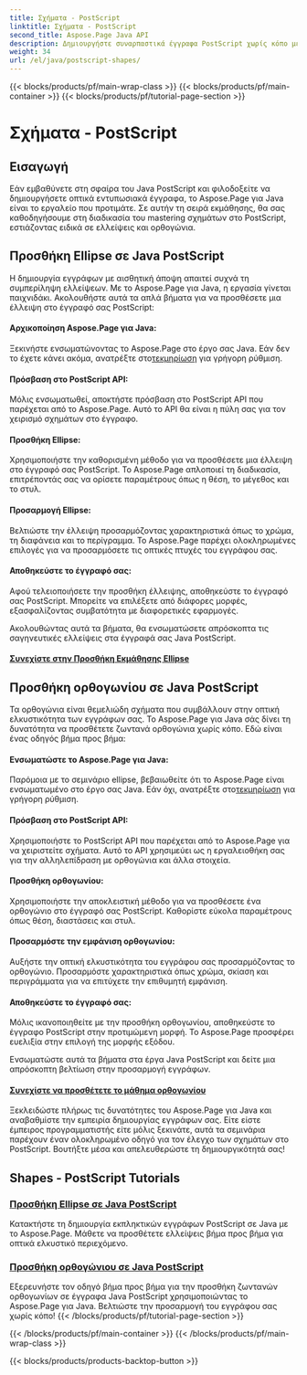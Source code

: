 ```yaml
---
title: Σχήματα - PostScript
linktitle: Σχήματα - PostScript
second_title: Aspose.Page Java API
description: Δημιουργήστε συναρπαστικά έγγραφα PostScript χωρίς κόπο με το Aspose.Page Java. Βουτήξτε σε σεμινάρια για την προσθήκη ελλείψεων και ορθογωνίων, δημιουργώντας οπτικά ελκυστικό περιεχόμενο.
weight: 34
url: /el/java/postscript-shapes/
---
```


{{< blocks/products/pf/main-wrap-class >}}
{{< blocks/products/pf/main-container >}}
{{< blocks/products/pf/tutorial-page-section >}}

# Σχήματα - PostScript


## Εισαγωγή

Εάν εμβαθύνετε στη σφαίρα του Java PostScript και φιλοδοξείτε να δημιουργήσετε οπτικά εντυπωσιακά έγγραφα, το Aspose.Page για Java είναι το εργαλείο που προτιμάτε. Σε αυτήν τη σειρά εκμάθησης, θα σας καθοδηγήσουμε στη διαδικασία του mastering σχημάτων στο PostScript, εστιάζοντας ειδικά σε ελλείψεις και ορθογώνια.

## Προσθήκη Ellipse σε Java PostScript

Η δημιουργία εγγράφων με αισθητική άποψη απαιτεί συχνά τη συμπερίληψη ελλείψεων. Με το Aspose.Page για Java, η εργασία γίνεται παιχνιδάκι. Ακολουθήστε αυτά τα απλά βήματα για να προσθέσετε μια έλλειψη στο έγγραφό σας PostScript:

#### Αρχικοποίηση Aspose.Page για Java:

 Ξεκινήστε ενσωματώνοντας το Aspose.Page στο έργο σας Java. Εάν δεν το έχετε κάνει ακόμα, ανατρέξτε στο[τεκμηρίωση](https://reference.aspose.com/page/java/) για γρήγορη ρύθμιση.

#### Πρόσβαση στο PostScript API:
Μόλις ενσωματωθεί, αποκτήστε πρόσβαση στο PostScript API που παρέχεται από το Aspose.Page. Αυτό το API θα είναι η πύλη σας για τον χειρισμό σχημάτων στο έγγραφο.

#### Προσθήκη Ellipse:
Χρησιμοποιήστε την καθορισμένη μέθοδο για να προσθέσετε μια έλλειψη στο έγγραφό σας PostScript. Το Aspose.Page απλοποιεί τη διαδικασία, επιτρέποντάς σας να ορίσετε παραμέτρους όπως η θέση, το μέγεθος και το στυλ.

#### Προσαρμογή Ellipse:
Βελτιώστε την έλλειψη προσαρμόζοντας χαρακτηριστικά όπως το χρώμα, τη διαφάνεια και το περίγραμμα. Το Aspose.Page παρέχει ολοκληρωμένες επιλογές για να προσαρμόσετε τις οπτικές πτυχές του εγγράφου σας.

#### Αποθηκεύστε το έγγραφό σας:
Αφού τελειοποιήσετε την προσθήκη έλλειψης, αποθηκεύστε το έγγραφό σας PostScript. Μπορείτε να επιλέξετε από διάφορες μορφές, εξασφαλίζοντας συμβατότητα με διαφορετικές εφαρμογές.

Ακολουθώντας αυτά τα βήματα, θα ενσωματώσετε απρόσκοπτα τις σαγηνευτικές ελλείψεις στα έγγραφά σας Java PostScript.

#### [Συνεχίστε στην Προσθήκη Εκμάθησης Ellipse](./add-ellipse/)

## Προσθήκη ορθογωνίου σε Java PostScript

Τα ορθογώνια είναι θεμελιώδη σχήματα που συμβάλλουν στην οπτική ελκυστικότητα των εγγράφων σας. Το Aspose.Page για Java σάς δίνει τη δυνατότητα να προσθέτετε ζωντανά ορθογώνια χωρίς κόπο. Εδώ είναι ένας οδηγός βήμα προς βήμα:

#### Ενσωματώστε το Aspose.Page για Java:
 Παρόμοια με το σεμινάριο ellipse, βεβαιωθείτε ότι το Aspose.Page είναι ενσωματωμένο στο έργο σας Java. Εάν όχι, ανατρέξτε στο[τεκμηρίωση](https://reference.aspose.com/page/java/) για γρήγορη ρύθμιση.

#### Πρόσβαση στο PostScript API:
Χρησιμοποιήστε το PostScript API που παρέχεται από το Aspose.Page για να χειριστείτε σχήματα. Αυτό το API χρησιμεύει ως η εργαλειοθήκη σας για την αλληλεπίδραση με ορθογώνια και άλλα στοιχεία.

#### Προσθήκη ορθογωνίου:
Χρησιμοποιήστε την αποκλειστική μέθοδο για να προσθέσετε ένα ορθογώνιο στο έγγραφό σας PostScript. Καθορίστε εύκολα παραμέτρους όπως θέση, διαστάσεις και στυλ.

#### Προσαρμόστε την εμφάνιση ορθογωνίου:
Αυξήστε την οπτική ελκυστικότητα του εγγράφου σας προσαρμόζοντας το ορθογώνιο. Προσαρμόστε χαρακτηριστικά όπως χρώμα, σκίαση και περιγράμματα για να επιτύχετε την επιθυμητή εμφάνιση.

#### Αποθηκεύστε το έγγραφό σας:
Μόλις ικανοποιηθείτε με την προσθήκη ορθογωνίου, αποθηκεύστε το έγγραφο PostScript στην προτιμώμενη μορφή. Το Aspose.Page προσφέρει ευελιξία στην επιλογή της μορφής εξόδου.

Ενσωματώστε αυτά τα βήματα στα έργα Java PostScript και δείτε μια απρόσκοπτη βελτίωση στην προσαρμογή εγγράφων.

#### [Συνεχίστε να προσθέτετε το μάθημα ορθογωνίου](./add-rectangle/)

Ξεκλειδώστε πλήρως τις δυνατότητες του Aspose.Page για Java και αναβαθμίστε την εμπειρία δημιουργίας εγγράφων σας. Είτε είστε έμπειρος προγραμματιστής είτε μόλις ξεκινάτε, αυτά τα σεμινάρια παρέχουν έναν ολοκληρωμένο οδηγό για τον έλεγχο των σχημάτων στο PostScript. Βουτήξτε μέσα και απελευθερώστε τη δημιουργικότητά σας!
## Shapes - PostScript Tutorials
### [Προσθήκη Ellipse σε Java PostScript](./add-ellipse/)
Κατακτήστε τη δημιουργία εκπληκτικών εγγράφων PostScript σε Java με το Aspose.Page. Μάθετε να προσθέτετε ελλείψεις βήμα προς βήμα για οπτικά ελκυστικό περιεχόμενο.
### [Προσθήκη ορθογώνιου σε Java PostScript](./add-rectangle/)
Εξερευνήστε τον οδηγό βήμα προς βήμα για την προσθήκη ζωντανών ορθογωνίων σε έγγραφα Java PostScript χρησιμοποιώντας το Aspose.Page για Java. Βελτιώστε την προσαρμογή του εγγράφου σας χωρίς κόπο!
{{< /blocks/products/pf/tutorial-page-section >}}

{{< /blocks/products/pf/main-container >}}
{{< /blocks/products/pf/main-wrap-class >}}

{{< blocks/products/products-backtop-button >}}
